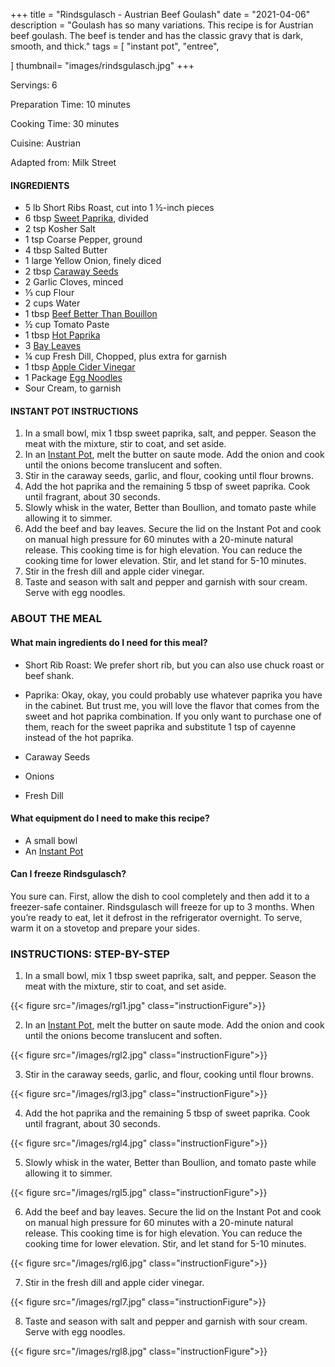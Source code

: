 +++
title = "Rindsgulasch - Austrian Beef Goulash"
date = "2021-04-06"
description = "Goulash has so many variations. This recipe is for Austrian beef goulash. The beef is tender and has the classic gravy that is dark, smooth, and thick."
tags = [
    "instant pot",
    "entree",
   
]
thumbnail= "images/rindsgulasch.jpg"
+++

Servings: 6<!--more-->

Preparation Time: 10 minutes

Cooking Time: 30 minutes

Cuisine: Austrian

Adapted from: Milk Street

#### INGREDIENTS 

* 5 lb Short Ribs Roast, cut into 1 ½-inch pieces 
* 6 tbsp [Sweet Paprika](https://amzn.to/3jJjOGx), divided
* 2 tsp Kosher Salt 
* 1 tsp Coarse Pepper, ground
* 4 tbsp Salted Butter
* 1 large Yellow Onion, finely diced 
* 2 tbsp [Caraway Seeds](https://amzn.to/3b6l7Ls) 
* 2 Garlic Cloves, minced
* ⅓ cup Flour 
* 2 cups Water
* 1 tbsp [Beef Better Than Bouillon](https://amzn.to/3qUFukL)
* ½ cup Tomato Paste 
* 1 tbsp [Hot Paprika](https://amzn.to/2ZeqanW) 
* 3 [Bay Leaves](https://amzn.to/3tUxsLA)
* ¼ cup Fresh Dill, Chopped, plus extra for garnish 
* 1 tbsp [Apple Cider Vinegar](https://amzn.to/37dBDs5)
* 1 Package [Egg Noodles](https://amzn.to/2Zf7O60)  
* Sour Cream, to garnish 

#### INSTANT POT INSTRUCTIONS 

1. In a small bowl, mix 1 tbsp sweet paprika, salt, and pepper. Season the meat with the mixture, stir to coat, and set aside. 
2. In an [Instant Pot](https://amzn.to/3qfNYCZ), melt the butter on saute mode. Add the onion and cook until the onions become translucent and soften. 
3. Stir in the caraway seeds, garlic, and flour, cooking until flour browns. 
4. Add the hot paprika and the remaining 5 tbsp of sweet paprika. Cook until fragrant, about 30 seconds. 
5. Slowly whisk in the water, Better than Boullion, and tomato paste while allowing it to simmer. 
6. Add the beef and bay leaves. Secure the lid on the Instant Pot and cook on manual high pressure for 60 minutes with a 20-minute natural release. This cooking time is for high elevation. You can reduce the cooking time for lower elevation. Stir, and let stand for 5-10 minutes. 
7. Stir in the fresh dill and apple cider vinegar. 
8. Taste and season with salt and pepper and garnish with sour cream. Serve with egg noodles. 


### ABOUT THE MEAL

#### What main ingredients do I need for this meal?

* Short Rib Roast: We prefer short rib, but you can also use chuck roast or beef shank. 

* Paprika: Okay, okay, you could probably use whatever paprika you have in the cabinet. But trust me, you will love the flavor that comes from the sweet and hot paprika combination. If you only want to purchase one of them, reach for the sweet paprika and substitute 1 tsp of cayenne instead of the hot paprika. 

* Caraway Seeds

* Onions  

* Fresh Dill

#### What equipment do I need to make this recipe?

* A small bowl
* An [Instant Pot](https://amzn.to/3qfNYCZ)

#### Can I freeze Rindsgulasch?

You sure can. First, allow the dish to cool completely and then add it to a freezer-safe container. Rindsgulasch will freeze for up to 3 months. When you’re ready to eat, let it defrost in the refrigerator overnight. To serve, warm it on a stovetop and prepare your sides.

### INSTRUCTIONS: STEP-BY-STEP 

1. In a small bowl, mix 1 tbsp sweet paprika, salt, and pepper. Season the meat with the mixture, stir to coat, and set aside. 

{{< figure src="/images/rgl1.jpg" class="instructionFigure">}}

2. In an [Instant Pot](https://amzn.to/3qfNYCZ), melt the butter on saute mode. Add the onion and cook until the onions become translucent and soften. 

{{< figure src="/images/rgl2.jpg" class="instructionFigure">}}

3. Stir in the caraway seeds, garlic, and flour, cooking until flour browns. 

{{< figure src="/images/rgl3.jpg" class="instructionFigure">}}

4. Add the hot paprika and the remaining 5 tbsp of sweet paprika. Cook until fragrant, about 30 seconds. 

{{< figure src="/images/rgl4.jpg" class="instructionFigure">}}

5. Slowly whisk in the water, Better than Boullion, and tomato paste while allowing it to simmer. 

{{< figure src="/images/rgl5.jpg" class="instructionFigure">}}

6. Add the beef and bay leaves. Secure the lid on the Instant Pot and cook on manual high pressure for 60 minutes with a 20-minute natural release. This cooking time is for high elevation. You can reduce the cooking time for lower elevation. Stir, and let stand for 5-10 minutes. 

{{< figure src="/images/rgl6.jpg" class="instructionFigure">}}

7. Stir in the fresh dill and apple cider vinegar. 

{{< figure src="/images/rgl7.jpg" class="instructionFigure">}}

8. Taste and season with salt and pepper and garnish with sour cream. Serve with egg noodles. 

{{< figure src="/images/rgl8.jpg" class="instructionFigure">}}
